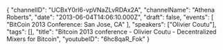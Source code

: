 {
    "channelID": "UCBxY0rl6-vpVNaZLvRDAx2A",
    "channelName": "Athena Roberts",
    "date": "2013-06-04T14:06:10.000Z",
    "draft": false,
    "events": [
        "BitCoin 2013 Conference: San Jose, CA"
    ],
    "speakers": ["Olivier Coutu"],
    "tags": [],
    "title": "Bitcoin 2013 conference - Olivier Coutu - Decentralized Mixers for Bitcoin",
    "youtubeID": "6hc8qaR_Fok"
}
